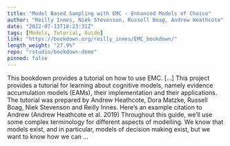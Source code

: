 ```yaml
---
title: "Model Based Sampling with EMC - Enhanced Models of Choice"
author: "Reilly Innes, Niek Stevenson, Russell Boag, Andrew Heathcote"
date: "2022-07-13T18:23:31Z"
tags: [Models, Tutorial, Guide]
link: "https://bookdown.org/reilly_innes/EMC_bookdown/"
length_weight: "27.9%"
repo: "rstudio/bookdown-demo"
pinned: false
---
```


This bookdown provides a tutorial on how to use EMC. [...] This project provides a tutorial for learning about cognitive models, namely evidence accumulation models (EAMs), their implementation and their applications. The tutorial was prepared by Andrew Heathcote, Dora Matzke, Russell Boag, Niek Stevenson and Reilly Innes. Here’s an example citation to Andrew (Andrew Heathcote et al. 2019) Throughout this guide, we’ll use some complex terminology for different aspects of modelling. We know that models exist, and in particular, models of decision making exist, but we want to know how we can ...
